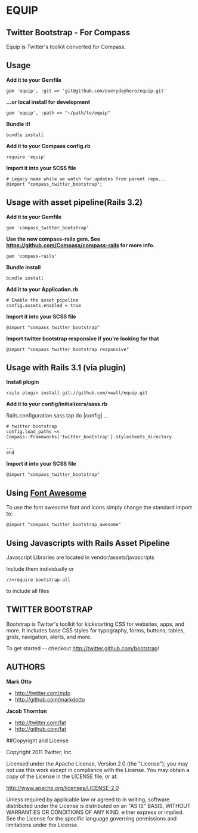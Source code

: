 # EQUIP

## Twitter Bootstrap - For Compass

Equip is Twitter's toolkit converted for Compass.

## Usage

**Add it to your Gemfile**

    gem 'equip', :git => 'git@github.com/everydayhero/equip.git'

**...or local install for development**

    gem 'equip', :path => "~/path/to/equip"

**Bundle it!**

    bundle install

**Add it to your Compass config.rb**

    require 'equip'

**Import it into your SCSS file**

    # Legacy name while we watch for updates from parent repo...
    @import "compass_twitter_bootstrap";

## Usage with asset pipeline(Rails 3.2)

**Add it to your Gemfile**

    gem 'compass_twitter_bootstrap'

**Use the new compass-rails gem.  See https://github.com/Compass/compass-rails for more info.**

    gem 'compass-rails'

**Bundle install**

    bundle install

**Add it to your Application.rb**
        
    # Enable the asset pipeline
    config.assets.enabled = true

**Import it into your SCSS file**

    @import "compass_twitter_bootstrap"

**Import twitter bootstrap responsive if you're looking for that**

    @import "compass_twitter_bootstrap_responsive"


## Usage with Rails 3.1 (via plugin)

**Install plugin**

    rails plugin install git://github.com/vwall/equip.git

**Add it to your config/initializers/sass.rb**

  Rails.configuration.sass.tap do |config|
    ...

    # twitter bootstrap  
    config.load_paths << Compass::Frameworks['twitter_bootstrap'].stylesheets_directory

    ...
    end

**Import it into your SCSS file**

    @import "compass_twitter_bootstrap"


## Using [Font Awesome](http://fortawesome.github.com/Font-Awesome/)

To use the font awesome font and icons simply change the standard import to:

    @import "compass_twitter_bootstrap_awesome"

## Using Javascripts with Rails Asset Pipeline

Javascript Libraries are located in vendor/assets/javascripts

Include them individually or 

    //=require bootstrap-all

to include all files


## TWITTER BOOTSTRAP

Bootstrap is Twitter's toolkit for kickstarting CSS for websites, apps, and more. It includes base CSS styles for typography, forms, buttons, tables, grids, navigation, alerts, and more.

To get started -- checkout http://twitter.github.com/bootstrap!

## AUTHORS

**Mark Otto**

+ http://twitter.com/mdo
+ http://github.com/markdotto

**Jacob Thornton**

+ http://twitter.com/fat
+ http://github.com/fat


##Copyright and License

Copyright 2011 Twitter, Inc.

Licensed under the Apache License, Version 2.0 (the "License");
you may not use this work except in compliance with the License.
You may obtain a copy of the License in the LICENSE file, or at:

   http://www.apache.org/licenses/LICENSE-2.0

Unless required by applicable law or agreed to in writing, software
distributed under the License is distributed on an "AS IS" BASIS,
WITHOUT WARRANTIES OR CONDITIONS OF ANY KIND, either express or implied.
See the License for the specific language governing permissions and
limitations under the License.

